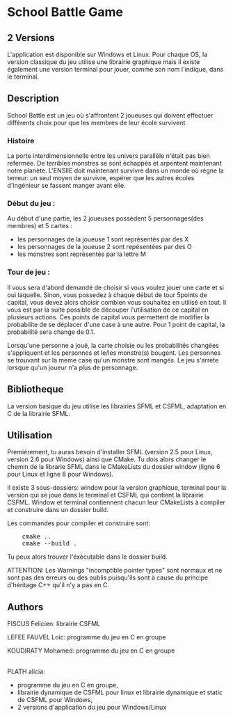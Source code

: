 # School Battle Game

## 2 Versions
L'application est disponible sur Windows et Linux. Pour chaque OS, la version classique du jeu utilise une librairie graphique mais il existe également une version terminal pour jouer, comme son nom l'indique, dans le terminal. 

## Description
School Battle est un jeu où s'affrontent 2 joueuses qui doivent effectuer différents choix pour
que les membres de leur école survivent

### Histoire

La porte interdimensionnelle entre les univers parallèle n'était pas bien refermée. De terribles monstres se sont échappés et arpentent maintenant notre planète. L'ENSIIE doit maintenant survivre dans un monde où règne la terreur: un seul moyen de survivre, espérer que les autres écoles d'ingénieur se fassent manger avant elle.

### Début du jeu :

Au début d'une partie, les 2 joueuses possèdent 5 personnages(des membres) et 5 cartes :

- les personnages de la joueuse 1 sont représentés par des X
- les personnages de la joueuse 2 sont repésentées par des O
- les monstres sont représentés par la lettre M

### Tour de jeu :

Il vous sera d'abord demandé de choisir si vous voulez jouer une carte et si oui laquelle. Sinon, vous possedez à chaque début de tour 5points de capital, vous devez alors choisir combien vous souhaitez en utilisé en tout. Il vous est par la suite possible de découper l'utilisation de ce capital en plusieurs actions. Ces points de capital vous permettent de modifier la probabilite de se déplacer d'une case à une autre. Pour 1 point de capital, la probabilité sera change de 0.1. 

Lorsqu'une personne a joué, la carte choisie ou les probabilités changées s'appliquent et les personnes et le/les monstre(s) bougent. Les personnes se trouvant sur la meme case qu'un monstre sont mangés. Le jeu s'arrete lorsque qu'un joueur n'a plus de personnage. 


## Bibliotheque
La version basique du jeu utilise les librairies SFML et CSFML, adaptation en C de la librairie SFML.

## Utilisation
Premiérement, tu auras besoin d'installer SFML (version 2.5 pour Linux, version 2.6 pour Windows) ainsi que CMake. Tu dois alors changer le chemin de la librarie SFML dans le CMakeLists du dossier window (ligne 6 pour Linux et ligne 8 pour Windows).

Il existe 3 sous-dossiers: window pour la version graphique, terminal pour la version qui se joue dans le terminal et CSFML qui contient la librairie CSFML.
Window et terminal contiennent chacun leur CMakeLists à compiler et construire dans un dossier build. 

Les commandes pour compiler et construire sont: 
<pre>
    cmake ..
    cmake --build .
</pre>
Tu peux alors trouver l'éxécutable dans le dossier build.

ATTENTION: Les Warnings "incomptible pointer types" sont normaux et ne sont pas des erreurs ou des oublis puisqu'ils sont à cause du principe d'héritage C++ qu'il n'y a pas en C.


## Authors
FISCUS Felicien: librairie CSFML


LEFEE FAUVEL Loic: programme du jeu en C en groupe


KOUDIRATY Mohamed: programme du jeu en C en groupe  <br /><br />




PLATH alicia:  
- programme du jeu en C en groupe, 
- librairie dynamique de CSFML pour linux et librairie dynamique et static de CSFML pour Windows,               
- 2 versions d'application du jeu pour Windows/Linux
